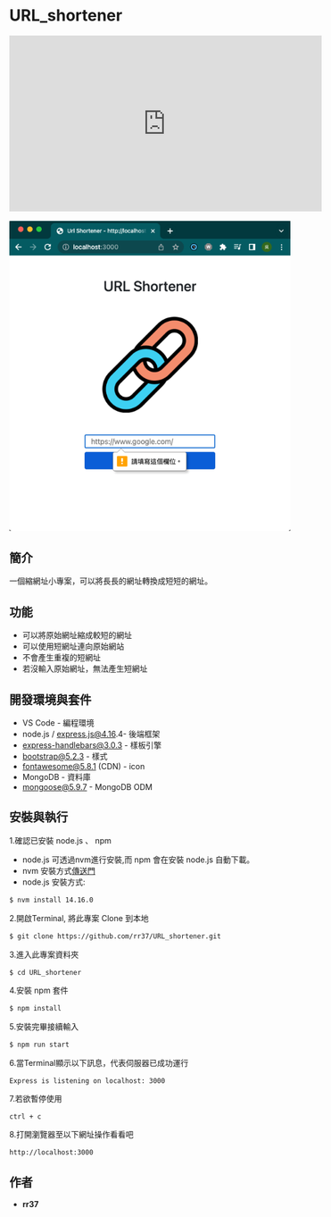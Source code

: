 # URL_shortener

<iframe width="560" height="315" src="https://www.youtube.com/embed/COVLiuW_c1o" title="YouTube video player" frameborder="0" allow="accelerometer; autoplay; clipboard-write; encrypted-media; gyroscope; picture-in-picture; web-share" allowfullscreen></iframe>

![Screenshot of URL_shortener](./public/image/lock_empty_submit.png)

## 簡介

一個縮網址小專案，可以將長長的網址轉換成短短的網址。

## 功能

- 可以將原始網址縮成較短的網址
- 可以使用短網址連向原始網站
- 不會產生重複的短網址
- 若沒輸入原始網址，無法產生短網址

## 開發環境與套件

* VS Code - 編程環境
* node.js / express.js@4.16.4- 後端框架
* express-handlebars@3.0.3 - 樣板引擎
* bootstrap@5.2.3 - 樣式
* fontawesome@5.8.1 (CDN) - icon
* MongoDB - 資料庫
* mongoose@5.9.7 - MongoDB ODM

## 安裝與執行

1.確認已安裝 node.js 、 npm

  - node.js 可透過nvm進行安裝,而 npm 會在安裝 node.js 自動下載。
  - nvm 安裝方式[傳送門](https://github.com/creationix/nvm)
  - node.js 安裝方式:
  ```bash
  $ nvm install 14.16.0
  ```

2.開啟Terminal, 將此專案 Clone 到本地

  ```bash
  $ git clone https://github.com/rr37/URL_shortener.git
  ```

3.進入此專案資料夾

  ```bash
  $ cd URL_shortener
  ```

4.安裝 npm 套件

  ```bash
  $ npm install
  ```

5.安裝完畢接續輸入

  ```bash
  $ npm run start
  ```

6.當Terminal顯示以下訊息，代表伺服器已成功運行

  ```
  Express is listening on localhost: 3000
  ```

7.若欲暫停使用

  ```
  ctrl + c
  ```

8.打開瀏覽器至以下網址操作看看吧

  ```
  http://localhost:3000
  ```

## 作者

* **rr37** 